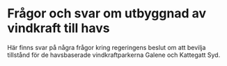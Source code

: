 # Frågor och svar om utbyggnad av vindkraft till havs

Här finns svar på några frågor kring regeringens beslut om att bevilja tillstånd för de havsbaserade vindkraftparkerna Galene och Kattegatt Syd.
